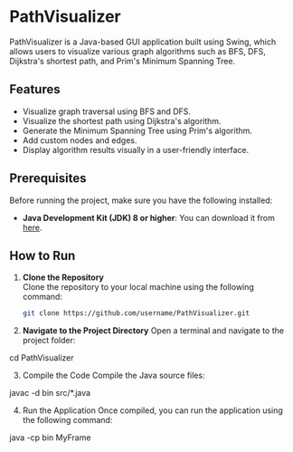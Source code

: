 # PathVisualizer

PathVisualizer is a Java-based GUI application built using Swing, which allows users to visualize various graph algorithms such as BFS, DFS, Dijkstra's shortest path, and Prim's Minimum Spanning Tree.

## Features
- Visualize graph traversal using BFS and DFS.
- Visualize the shortest path using Dijkstra's algorithm.
- Generate the Minimum Spanning Tree using Prim's algorithm.
- Add custom nodes and edges.
- Display algorithm results visually in a user-friendly interface.

## Prerequisites
Before running the project, make sure you have the following installed:

- **Java Development Kit (JDK) 8 or higher**: You can download it from [here](https://www.oracle.com/java/technologies/javase-jdk8-downloads.html).

## How to Run

1. **Clone the Repository**  
   Clone the repository to your local machine using the following command:
   ```bash
   git clone https://github.com/username/PathVisualizer.git
2. **Navigate to the Project Directory**
Open a terminal and navigate to the project folder:

cd PathVisualizer


3. Compile the Code
Compile the Java source files:

javac -d bin src/*.java

4. Run the Application
Once compiled, you can run the application using the following command:

java -cp bin MyFrame
